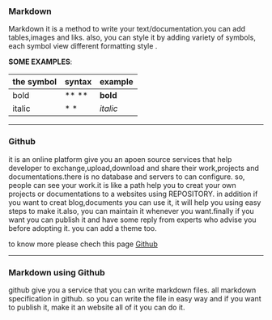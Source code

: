 ### Markdown

Markdown it is a method to write your text/documentation.you can add tables,images and liks. 
also, you can style it by adding variety of symbols, each symbol view different formatting style .

**SOME EXAMPLES**:

the symbol| syntax | example
----------|--------|--------
bold|** **| **bold**
italic|*  *  | *italic*

  
 -----------------------------------------------------
 
 
 ### Github
 
 it is an online platform give you an apoen source services that help developer to exchange,upload,download and share their work,projects and documentations.there is no database and servers to can configure.
 so, people can see your work.it is like a path help you to creat your own projects or documentations to a websites using REPOSITORY.
 in addition if you want to creat blog,documents you can use it, it will help you using easy steps to make it.also, you can maintain it whenever you want.finally if you want you can publish it and have some reply from experts who advise you before adopting it. you can add a theme too.
 
to know more please chech this page [Github](https://github.com)

-----------------------------------------------------


### Markdown using Github

github give you a service that you can write markdown files. all markdown specification in github. so you can write the file in easy way and if you want to publish it, make it an website all of it you can do it.


